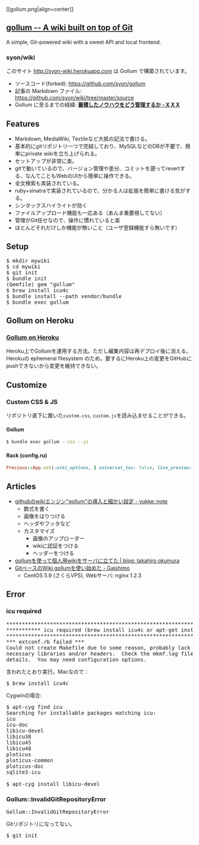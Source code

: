 [[gollum.png|align=center]]

<div id="gollum-heading">
  <h2>
    <a href="https://github.com/gollum/gollum">gollum -- A wiki built on top of Git</a>
  </h2>
  <p>A simple, Git-powered wiki with a sweet API and local frontend.</p>
</div>

### syon/wiki

このサイト http://syon-wiki.herokuapp.com は Gollum で構築されています。  
- ソースコード(forked): https://github.com/syon/gollum
- 記事の Markdown ファイル: https://github.com/syon/wiki/tree/master/source
- Gollum に至るまでの経緯: __[蓄積したノウハウをどう管理するか - X X X](http://syonx.hatenablog.com/entry/2014/07/30/010000)__


## Features
* Markdown, MediaWiki, Textileなど大抵の記法で書ける。
* 基本的にgitリポジトリ一つで完結しており、MySQLなどのDBが不要で、簡単にprivate wikiを立ち上げられる。
* セットアップが非常に楽。
* gitで動いているので、バージョン管理や差分、コミットを遡ってrevertする、なんてこともWebのUIから簡単に操作できる。
* 全文検索も実装されている。
* ruby+sinatraで実装されているので、分かる人は拡張を簡単に書ける気がする。
* シンタックスハイライトが効く
* ファイルアップロード機能も一応ある（あんま重要視してない）
* 管理がGit任せなので、操作に慣れていると楽
* ほとんどそれだけしか機能が無いこと（ユーザ登録機能すら無いです）

## Setup

<pre>
$ mkdir mywiki
$ cd mywiki
$ git init
$ bundle init
(Gemfile) gem "gollum"
$ brew install icu4c
$ bundle install --path vendor/bundle
$ bundle exec gollum
</pre>

## Gollum on Heroku

### [Gollum on Heroku](http://javiersaldana.com/tech/2014/02/07/gollum-on-heroku.html)

Heroku上でGollumを運用する方法。ただし編集内容は再デプロイ後に消える。Herokuの ephemeral filesystem のため。要するにHeroku上の変更をGitHubにpushできないから変更を維持できない。

## Customize

### Custom CSS & JS

リポジトリ直下に置いた`custom.css`, `custom.js`を読み込ませることができる。

#### Gollum

```bash
$ bundle exec gollum --css --js
```

#### Rack (config.ru)

```ruby
Precious::App.set(:wiki_options, { universal_toc: false, live_preview: true, css: true, js: true })
```

## Articles

* [githubのwikiエンジン"gollum"の導入と細かい設定 - yukke::note](http://yukke.hateblo.jp/entry/2013/05/02/224859)
    * 数式を書く
    * 画像をはりつける
    * ヘッダやフッタなど
    * カスタマイズ
        * 画像のアップローダー
        * wikiに認証をつける
        * ヘッダーをつける
* [gollumを使って個人用wikiをサーバに立てた | blog: takahiro okumura](http://blog.hifumi.info/2014/02/02/my-wiki-powered-by-gollum/)
* [GitベースのWiki gollumを使い始めた - Gaishimo](http://gaishimo.hatenablog.com/entry/2013/01/27/234300)
    * CentOS 5.9 (さくらVPS), Webサーバ: nginx 1.2.3

## Error

### icu required

<pre>
***************************************************************************************
*********** icu required (brew install icu4c or apt-get install libicu-dev) ***********
***************************************************************************************
*** extconf.rb failed ***
Could not create Makefile due to some reason, probably lack of
necessary libraries and/or headers.  Check the mkmf.log file for more
details.  You may need configuration options.
</pre>

言われたとおり実行。Macなので：

<pre>
$ brew install icu4c
</pre>

Cygwinの場合:

<pre>
$ apt-cyg find icu
Searching for installable packages matching icu:
icu
icu-doc
libicu-devel
libicu38
libicu45
libicu48
ploticus
ploticus-common
ploticus-doc
sqlite3-icu

$ apt-cyg install libicu-devel
</pre>

### Gollum::InvalidGitRepositoryError
<pre>
Gollum::InvalidGitRepositoryError
</pre>
Gitリポジトリになってない。
<pre>
$ git init
</pre>
